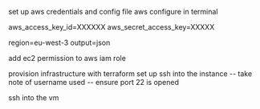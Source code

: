 

set up aws credentials and config file
aws configure in terminal

aws_access_key_id=XXXXXX
aws_secret_access_key=XXXXX

region=eu-west-3
output=json

add ec2 permission to aws iam role

provision infrastructure with terraform
set up ssh into the instance
-- take note of username used
-- ensure port 22 is opened

ssh into the vm